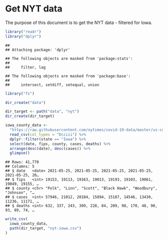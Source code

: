 Get NYT data
================

The purpose of this document is to get the NYT data - filtered for Iowa.

``` r
library("readr")
library("dplyr")
```

    ## 
    ## Attaching package: 'dplyr'

    ## The following objects are masked from 'package:stats':
    ## 
    ##     filter, lag

    ## The following objects are masked from 'package:base':
    ## 
    ##     intersect, setdiff, setequal, union

``` r
library("fs")
```

``` r
dir_create("data")

dir_target <- path("data", "nyt")
dir_create(dir_target)
```

``` r
iowa_county_data <- 
  "https://raw.githubusercontent.com/nytimes/covid-19-data/master/us-counties.csv" %>%
  read_csv(col_types = "Dcciii") %>%
  dplyr::filter(state == "Iowa") %>%
  select(date, fips, county, cases, deaths) %>%
  arrange(desc(date), desc(cases)) %>%
  glimpse()
```

    ## Rows: 41,770
    ## Columns: 5
    ## $ date   <date> 2021-05-25, 2021-05-25, 2021-05-25, 2021-05-25, 2021-05-25, 20…
    ## $ fips   <int> 19153, 19113, 19163, 19013, 19193, 19103, 19061, 19049, 19155, …
    ## $ county <chr> "Polk", "Linn", "Scott", "Black Hawk", "Woodbury", "Johnson", "…
    ## $ cases  <int> 57946, 21012, 20184, 15894, 15187, 14546, 13430, 11236, 11171, …
    ## $ deaths <int> 632, 337, 243, 309, 228, 84, 209, 98, 170, 48, 90, 93, 89, 74, …

``` r
write_csv(
  iowa_county_data,
  path(dir_target, "nyt-iowa.csv")
)
```
